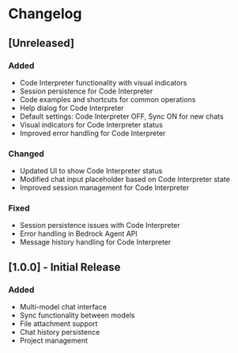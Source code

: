 # Changelog

## [Unreleased]

### Added
- Code Interpreter functionality with visual indicators
- Session persistence for Code Interpreter
- Code examples and shortcuts for common operations
- Help dialog for Code Interpreter
- Default settings: Code Interpreter OFF, Sync ON for new chats
- Visual indicators for Code Interpreter status
- Improved error handling for Code Interpreter

### Changed
- Updated UI to show Code Interpreter status
- Modified chat input placeholder based on Code Interpreter state
- Improved session management for Code Interpreter

### Fixed
- Session persistence issues with Code Interpreter
- Error handling in Bedrock Agent API
- Message history handling for Code Interpreter

## [1.0.0] - Initial Release

### Added
- Multi-model chat interface
- Sync functionality between models
- File attachment support
- Chat history persistence
- Project management